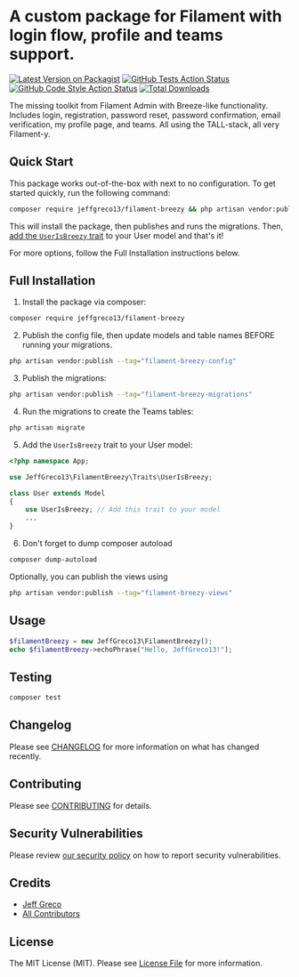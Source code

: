 # A custom package for Filament with login flow, profile and teams support.

[![Latest Version on Packagist](https://img.shields.io/packagist/v/jeffgreco13/filament-breezy.svg?style=flat-square)](https://packagist.org/packages/jeffgreco13/filament-breezy)
[![GitHub Tests Action Status](https://img.shields.io/github/workflow/status/jeffgreco13/filament-breezy/run-tests?label=tests)](https://github.com/jeffgreco13/filament-breezy/actions?query=workflow%3Arun-tests+branch%3Amain)
[![GitHub Code Style Action Status](https://img.shields.io/github/workflow/status/jeffgreco13/filament-breezy/Check%20&%20fix%20styling?label=code%20style)](https://github.com/jeffgreco13/filament-breezy/actions?query=workflow%3A"Check+%26+fix+styling"+branch%3Amain)
[![Total Downloads](https://img.shields.io/packagist/dt/jeffgreco13/filament-breezy.svg?style=flat-square)](https://packagist.org/packages/jeffgreco13/filament-breezy)

The missing toolkit from Filament Admin with Breeze-like functionality. Includes login, registration, password reset, password confirmation, email verification, my profile page, and teams. All using the TALL-stack, all very Filament-y.

## Quick Start

This package works out-of-the-box with next to no configuration. To get started quickly, run the following command:

```bash
composer require jeffgreco13/filament-breezy && php artisan vendor:publish --tag="filament-breezy-migrations" && php artisan migrate
```

This will install the package, then publishes and runs the migrations.
Then, [add the `UserIsBreezy` trait](#installation) to your User model and that's it!

For more options, follow the Full Installation instructions below.

## Full Installation

1. Install the package via composer:

```bash
composer require jeffgreco13/filament-breezy
```

2. Publish the config file, then update models and table names BEFORE running your migrations.

```bash
php artisan vendor:publish --tag="filament-breezy-config"
```

3. Publish the migrations:

```bash
php artisan vendor:publish --tag="filament-breezy-migrations"
```

4. Run the migrations to create the Teams tables:

```bash
php artisan migrate
```

5. Add the `UserIsBreezy` trait to your User model:

```php
<?php namespace App;

use JeffGreco13\FilamentBreezy\Traits\UserIsBreezy;

class User extends Model
{
    use UserIsBreezy; // Add this trait to your model
    ...
}
```

6. Don't forget to dump composer autoload

```bash
composer dump-autoload
```

Optionally, you can publish the views using

```bash
php artisan vendor:publish --tag="filament-breezy-views"
```

## Usage

```php
$filamentBreezy = new JeffGreco13\FilamentBreezy();
echo $filamentBreezy->echoPhrase("Hello, JeffGreco13!");
```

## Testing

```bash
composer test
```

## Changelog

Please see [CHANGELOG](CHANGELOG.md) for more information on what has changed recently.

## Contributing

Please see [CONTRIBUTING](.github/CONTRIBUTING.md) for details.

## Security Vulnerabilities

Please review [our security policy](../../security/policy) on how to report security vulnerabilities.

## Credits

-   [Jeff Greco](https://github.com/jeffgreco13)
-   [All Contributors](../../contributors)

## License

The MIT License (MIT). Please see [License File](LICENSE.md) for more information.
